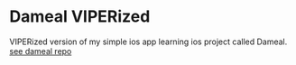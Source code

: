 # Dameal VIPERized
VIPERized version of my simple ios app learning ios project called Dameal. [see dameal repo](https://github.com/davindj/dameal)
